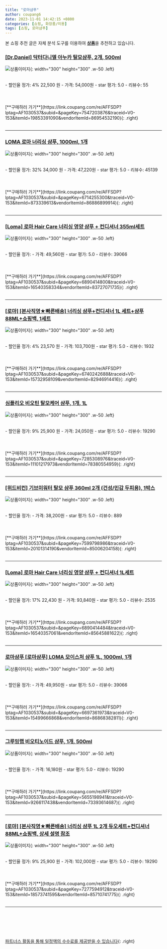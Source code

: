 ```yaml
---
title: "로마샴푸"
author: coupang6
date: 2023-11-01 14:42:15 +0800
categories: [쇼핑, 화장품/미용]
tags: [쇼핑, 로마샴푸]
---
```


본 쇼핑 추천 글은 자체 분석 도구를 이용하여 [**상품**](https://link.coupang.com/a/bao1ui)을 추천하고 있습니다.

### [[Dr.Daniel] 닥터다니엘 아누카 탈모샴푸, 2개, 500ml](https://link.coupang.com/re/AFFSDP?lptag=AF1030537&subid=&pageKey=7547203876&traceid=V0-153&itemId=19853391090&vendorItemId=86954532190)

![상품이미지](https://thumbnail10.coupangcdn.com/thumbnails/remote/230x230ex/image/vendor_inventory/c3c2/9e7710a12fd4c798ac25b87f2bfed78c9c595fb870cc20524aaf3ecce8e6.jpg){: width="300" height="300" .w-50 .left}


<br>
- 할인율 정가: 4%  22,500   원
- 가격: 54,000원
- star 평가: 5.0
- 리뷰수: 55
<br>
<br>
<br>
<br>
[**구매하러 가기**](https://link.coupang.com/re/AFFSDP?lptag=AF1030537&subid=&pageKey=7547203876&traceid=V0-153&itemId=19853391090&vendorItemId=86954532190){: .right}
<br>
<br>

---

### [LOMA 로마 너리싱 샴푸, 1000ml, 1개](https://link.coupang.com/re/AFFSDP?lptag=AF1030537&subid=&pageKey=6714255300&traceid=V0-153&itemId=873339613&vendorItemId=86886899914)

![상품이미지](https://thumbnail7.coupangcdn.com/thumbnails/remote/230x230ex/image/vendor_inventory/2ef9/88b6061a2865d88d1607d564c286716c1afaa3ce25352610c9534dc89597.jpg){: width="300" height="300" .w-50 .left}


<br>
- 할인율 정가: 32%  34,000   원
- 가격: 47,220원
- star 평가: 5.0
- 리뷰수: 45139
<br>
<br>
<br>
<br>
[**구매하러 가기**](https://link.coupang.com/re/AFFSDP?lptag=AF1030537&subid=&pageKey=6714255300&traceid=V0-153&itemId=873339613&vendorItemId=86886899914){: .right}
<br>
<br>

---

### [[Loma] 로마 Hair Care 너리싱 영양 샴푸 + 컨디셔너 355ml세트](https://link.coupang.com/re/AFFSDP?lptag=AF1030537&subid=&pageKey=6890414800&traceid=V0-153&itemId=16540358334&vendorItemId=83727071735)

![상품이미지](https://thumbnail8.coupangcdn.com/thumbnails/remote/230x230ex/image/vendor_inventory/9c71/55d363a9f7a9d35e505881d3915900d7c61ac7e2222322bb52caa6c55d0f.png){: width="300" height="300" .w-50 .left}


<br>
- 할인율 정가: 
- 가격: 49,560원
- star 평가: 5.0
- 리뷰수: 39066
<br>
<br>
<br>
<br>
[**구매하러 가기**](https://link.coupang.com/re/AFFSDP?lptag=AF1030537&subid=&pageKey=6890414800&traceid=V0-153&itemId=16540358334&vendorItemId=83727071735){: .right}
<br>
<br>

---

### [[로마] [본사직영★빠른배송] 너리싱 샴푸+컨디셔너 1L 세트+샴푸 88ML+쇼핑백, 1세트](https://link.coupang.com/re/AFFSDP?lptag=AF1030537&subid=&pageKey=6740242688&traceid=V0-153&itemId=15732958109&vendorItemId=82946914416)

![상품이미지](https://thumbnail9.coupangcdn.com/thumbnails/remote/230x230ex/image/vendor_inventory/a005/9077c6b9fda60284fc283166fa6b268d777991183ac3cb0639fff43af28b.jpg){: width="300" height="300" .w-50 .left}


<br>
- 할인율 정가: 4%  23,570   원
- 가격: 103,700원
- star 평가: 5.0
- 리뷰수: 1932
<br>
<br>
<br>
<br>
[**구매하러 가기**](https://link.coupang.com/re/AFFSDP?lptag=AF1030537&subid=&pageKey=6740242688&traceid=V0-153&itemId=15732958109&vendorItemId=82946914416){: .right}
<br>
<br>

---

### [심플리오 비오틴 탈모케어 샴푸, 1개, 1L](https://link.coupang.com/re/AFFSDP?lptag=AF1030537&subid=&pageKey=7285308976&traceid=V0-153&itemId=11101217973&vendorItemId=78380554959)

![상품이미지](https://thumbnail9.coupangcdn.com/thumbnails/remote/230x230ex/image/rs_quotation_api/ajfhpezj/a550785f03804c438fb59580b29aaa0b.jpg){: width="300" height="300" .w-50 .left}


<br>
- 할인율 정가: 9%  25,900   원
- 가격: 24,050원
- star 평가: 5.0
- 리뷰수: 19290
<br>
<br>
<br>
<br>
[**구매하러 가기**](https://link.coupang.com/re/AFFSDP?lptag=AF1030537&subid=&pageKey=7285308976&traceid=V0-153&itemId=11101217973&vendorItemId=78380554959){: .right}
<br>
<br>

---

### [[위드비컨] 기브미워터 탈모 샴푸 360ml 2개 (건성/민감 두피용), 1박스](https://link.coupang.com/re/AFFSDP?lptag=AF1030537&subid=&pageKey=7599798986&traceid=V0-153&itemId=20101314190&vendorItemId=85006204158)

![상품이미지](https://thumbnail7.coupangcdn.com/thumbnails/remote/230x230ex/image/vendor_inventory/e015/a34cc0672416734a013122fa5f9d8a96e7eeee9de626dc5ec8b2ad5eaac1.JPG){: width="300" height="300" .w-50 .left}


<br>
- 할인율 정가: 
- 가격: 38,200원
- star 평가: 5.0
- 리뷰수: 889
<br>
<br>
<br>
<br>
[**구매하러 가기**](https://link.coupang.com/re/AFFSDP?lptag=AF1030537&subid=&pageKey=7599798986&traceid=V0-153&itemId=20101314190&vendorItemId=85006204158){: .right}
<br>
<br>

---

### [[Loma] 로마 Hair Care 너리싱 영양 샴푸 + 컨디셔너 1L세트](https://link.coupang.com/re/AFFSDP?lptag=AF1030537&subid=&pageKey=6890414484&traceid=V0-153&itemId=16540357061&vendorItemId=85645881622)

![상품이미지](https://thumbnail7.coupangcdn.com/thumbnails/remote/230x230ex/image/vendor_inventory/063b/60a4825a1f2c82e7b82dac4db0cacf01f6fcf64a0604f03988b8c130144a.jpeg){: width="300" height="300" .w-50 .left}


<br>
- 할인율 정가: 17%  22,430   원
- 가격: 93,840원
- star 평가: 5.0
- 리뷰수: 2535
<br>
<br>
<br>
<br>
[**구매하러 가기**](https://link.coupang.com/re/AFFSDP?lptag=AF1030537&subid=&pageKey=6890414484&traceid=V0-153&itemId=16540357061&vendorItemId=85645881622){: .right}
<br>
<br>

---

### [로마샴푸 [로마샴푸] LOMA 모이스처 샴푸 1L, 1000ml, 1개](https://link.coupang.com/re/AFFSDP?lptag=AF1030537&subid=&pageKey=6697361973&traceid=V0-153&itemId=15499666868&vendorItemId=86868382811)

![상품이미지](https://thumbnail7.coupangcdn.com/thumbnails/remote/230x230ex/image/vendor_inventory/612b/92954605b25bcbcbfd2c07de8bd49ca7eb76ed4b8932255794010693e5de.png){: width="300" height="300" .w-50 .left}


<br>
- 할인율 정가: 
- 가격: 49,950원
- star 평가: 5.0
- 리뷰수: 39066
<br>
<br>
<br>
<br>
[**구매하러 가기**](https://link.coupang.com/re/AFFSDP?lptag=AF1030537&subid=&pageKey=6697361973&traceid=V0-153&itemId=15499666868&vendorItemId=86868382811){: .right}
<br>
<br>

---

### [그루밍랩 비오티노이드 샴푸, 1개, 500ml](https://link.coupang.com/re/AFFSDP?lptag=AF1030537&subid=&pageKey=5655198941&traceid=V0-153&itemId=9266117438&vendorItemId=73393614687)

![상품이미지](https://thumbnail6.coupangcdn.com/thumbnails/remote/230x230ex/image/retail/images/12030553508323343-eec047d8-27fa-46ad-95c0-4a624d806255.jpg){: width="300" height="300" .w-50 .left}


<br>
- 할인율 정가: 
- 가격: 16,180원
- star 평가: 5.0
- 리뷰수: 19290
<br>
<br>
<br>
<br>
[**구매하러 가기**](https://link.coupang.com/re/AFFSDP?lptag=AF1030537&subid=&pageKey=5655198941&traceid=V0-153&itemId=9266117438&vendorItemId=73393614687){: .right}
<br>
<br>

---

### [[로마] [본사직영★빠른배송] 너리싱 샴푸 1L 2개 듀오세트+컨디셔너 88ML+쇼핑백, 상세 설명 참조](https://link.coupang.com/re/AFFSDP?lptag=AF1030537&subid=&pageKey=7277594912&traceid=V0-153&itemId=18573741595&vendorItemId=85710741775)

![상품이미지](https://thumbnail8.coupangcdn.com/thumbnails/remote/230x230ex/image/vendor_inventory/4b1e/02b3dea7d57a3ba2035966adb9e7c123faf1fc589891b794f97470f24636.jpg){: width="300" height="300" .w-50 .left}


<br>
- 할인율 정가: 9%  25,900   원
- 가격: 102,000원
- star 평가: 5.0
- 리뷰수: 19290
<br>
<br>
<br>
<br>
[**구매하러 가기**](https://link.coupang.com/re/AFFSDP?lptag=AF1030537&subid=&pageKey=7277594912&traceid=V0-153&itemId=18573741595&vendorItemId=85710741775){: .right}
<br>
<br>

---
<br><br><br><br><br> [파트너스 활동을 통해 일정액의 수수료를 제공받을 수 있습니다](https://link.coupang.com/a/bao1ui){: .right}